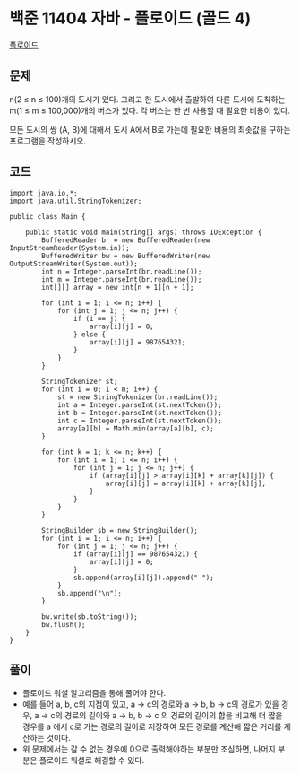 # 백준 11404 자바 - 플로이드 (골드 4)

[플로이드](https://www.acmicpc.net/problem/11404)

## 문제

n(2 ≤ n ≤ 100)개의 도시가 있다. 그리고 한 도시에서 출발하여 다른 도시에 도착하는 m(1 ≤ m ≤ 100,000)개의 버스가 있다. 각 버스는 한 번 사용할 때 필요한 비용이 있다.

모든 도시의 쌍 (A, B)에 대해서 도시 A에서 B로 가는데 필요한 비용의 최솟값을 구하는 프로그램을 작성하시오.

## 코드

```
import java.io.*;
import java.util.StringTokenizer;

public class Main {

    public static void main(String[] args) throws IOException {
        BufferedReader br = new BufferedReader(new InputStreamReader(System.in));
        BufferedWriter bw = new BufferedWriter(new OutputStreamWriter(System.out));
        int n = Integer.parseInt(br.readLine());
        int m = Integer.parseInt(br.readLine());
        int[][] array = new int[n + 1][n + 1];

        for (int i = 1; i <= n; i++) {
            for (int j = 1; j <= n; j++) {
                if (i == j) {
                    array[i][j] = 0;
                } else {
                    array[i][j] = 987654321;
                }
            }
        }

        StringTokenizer st;
        for (int i = 0; i < m; i++) {
            st = new StringTokenizer(br.readLine());
            int a = Integer.parseInt(st.nextToken());
            int b = Integer.parseInt(st.nextToken());
            int c = Integer.parseInt(st.nextToken());
            array[a][b] = Math.min(array[a][b], c);
        }

        for (int k = 1; k <= n; k++) {
            for (int i = 1; i <= n; i++) {
                for (int j = 1; j <= n; j++) {
                    if (array[i][j] > array[i][k] + array[k][j]) {
                        array[i][j] = array[i][k] + array[k][j];
                    }
                }
            }
        }

        StringBuilder sb = new StringBuilder();
        for (int i = 1; i <= n; i++) {
            for (int j = 1; j <= n; j++) {
                if (array[i][j] == 987654321) {
                    array[i][j] = 0;
                }
                sb.append(array[i][j]).append(" ");
            }
            sb.append("\n");
        }

        bw.write(sb.toString());
        bw.flush();
    }
}
```

## 풀이

-  플로이드 워셜 알고리즘을 통해 풀어야 한다. 
- 예를 들어 a, b, c의 지점이 있고, a -> c의 경로와 a -> b, b -> c의 경로가 있을 경우, a -> c의 경로의 길이와 a -> b, b -> c 의 경로의 길이의 합을 비교해 더 짧을 경우를 a 에서 c로 가는 경로의 길이로 저장하여 모든 경로를 계산해 짧은 거리를 계산하는 것이다. 
- 위 문제에서는 갈 수 없는 경우에 0으로 출력해야하는 부분만 조심하면, 나머지 부분은 플로이드 워셜로 해결할 수 있다.